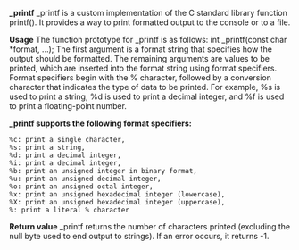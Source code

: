 **_printf**
	_printf is a custom implementation of the C standard library function printf(). It provides a way to print formatted output to the console or to a file.

**Usage**
	The function prototype for _printf is as follows:
	int _printf(const char *format, ...);
	The first argument is a format string that specifies how the output should be formatted. The remaining arguments are values to be printed, which are inserted into the format string using format specifiers.
	Format specifiers begin with the % character, followed by a conversion character that indicates the type of data to be printed. For example, %s is used to print a string, %d is used to print a decimal integer, and %f is used to print a floating-point number.

**_printf supports the following format specifiers:**

	%c: print a single character,
	%s: print a string,
	%d: print a decimal integer,
	%i: print a decimal integer,
	%b: print an unsigned integer in binary format,
	%u: print an unsigned decimal integer,
	%o: print an unsigned octal integer,
	%x: print an unsigned hexadecimal integer (lowercase),
	%X: print an unsigned hexadecimal integer (uppercase),
	%: print a literal % character

**Return value**
	_printf returns the number of characters printed (excluding the null byte used to end output to strings). If an error occurs, it returns -1.
